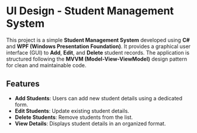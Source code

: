 # UI Design - Student Management System

This project is a simple **Student Management System** developed using **C#** and **WPF (Windows Presentation Foundation)**. It provides a graphical user interface (GUI) to **Add**, **Edit**, and **Delete** student records. The application is structured following the **MVVM (Model-View-ViewModel)** design pattern for clean and maintainable code.

## Features

- **Add Students**: Users can add new student details using a dedicated form.
- **Edit Students**: Update existing student details.
- **Delete Students**: Remove students from the list.
- **View Details**: Displays student details in an organized format.


